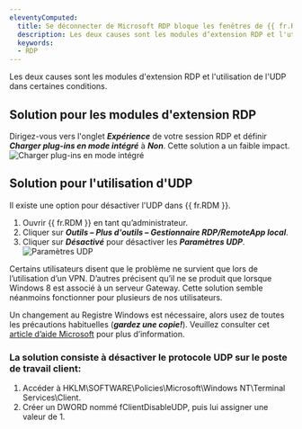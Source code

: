 ```yaml
---
eleventyComputed:
  title: Se déconnecter de Microsoft RDP bloque les fenêtres de {{ fr.RDM }}
  description: Les deux causes sont les modules d’extension RDP et l'utilisation de l'UDP dans certaines conditions.
  keywords:
  - RDP
---
```

Les deux causes sont les modules d'extension RDP et l'utilisation de l'UDP dans certaines conditions. 
## Solution pour les modules d'extension RDP 
Dirigez-vous vers l'onglet ***Expérience*** de votre session RDP et définir ***Charger plug-ins en mode intégré*** à ***Non***. Cette solution a un faible impact. 
![Charger plug-ins en mode intégré](https://webdevolutions.azureedge.net/docs/fr/kb/KB4021.png) 
## Solution pour l'utilisation d'UDP 
Il existe une option pour désactiver l'UDP dans {{ fr.RDM }}. 
1. Ouvrir {{ fr.RDM }} en tant qu’administrateur. 
2. Cliquer sur ***Outils – Plus d'outils – Gestionnaire RDP/RemoteApp local***. 
3. Cliquer sur ***Désactivé*** pour désactiver les ***Paramètres UDP***. 
![Paramètres UDP](https://webdevolutions.azureedge.net/docs/fr/kb/KB4022.png) 

Certains utilisateurs disent que le problème ne survient que lors de l’utilisation d’un VPN. D’autres précisent qu’il ne se produit que lorsque Windows 8 est associé à un serveur Gateway. Cette solution semble néanmoins fonctionner pour plusieurs de nos utilisateurs.  

Un changement au Registre Windows est nécessaire, alors usez de toutes les précautions habituelles (***gardez une copie!***). Veuillez consulter cet [article d’aide Microsoft](https://docs.microsoft.com/fr-ca/troubleshoot/windows-server/performance/windows-registry-advanced-users) pour plus d’information. 
### La solution consiste à désactiver le protocole UDP sur le poste de travail client: 
1. Accéder à HKLM\SOFTWARE\Policies\Microsoft\Windows NT\Terminal Services\Client. 
2. Créer un DWORD nommé fClientDisableUDP, puis lui assigner une valeur de 1. 

